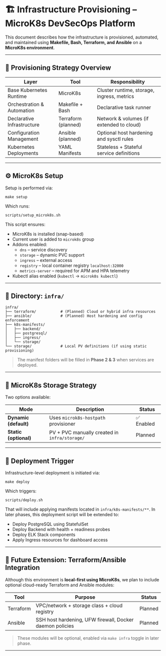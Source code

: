 # 🏗 Infrastructure Provisioning – MicroK8s DevSecOps Platform

This document describes how the infrastructure is provisioned, automated, and maintained using **Makefile, Bash, Terraform, and Ansible** on a **MicroK8s environment**.

---

## 🧭 Provisioning Strategy Overview

| Layer | Tool | Responsibility |
|-------|------|--------------|
| Base Kubernetes Runtime | MicroK8s | Cluster runtime, storage, ingress, metrics |
| Orchestration & Automation | Makefile + Bash | Declarative task runner |
| Declarative Infrastructure | Terraform (planned) | Network & volumes (if extended to cloud) |
| Configuration Management | Ansible (planned) | Optional host hardening and sysctl rules |
| Kubernetes Deployments | YAML Manifests | Stateless + Stateful service definitions |

---

## ⚙ MicroK8s Setup

Setup is performed via:

```
make setup
```

Which runs:

```
scripts/setup_microk8s.sh
```

This script ensures:

- MicroK8s is installed (snap-based)
- Current user is added to `microk8s` group
- Addons enabled:
  - `dns` – service discovery
  - `storage` – dynamic PVC support
  - `ingress` – external access
  - `registry` – local container registry `localhost:32000`
  - `metrics-server` – required for APM and HPA telemetry
- Kubectl alias enabled (`kubectl` → `microk8s kubectl`)

---

## 📁 Directory: `infra/`

```
infra/
├── terraform/           # (Planned) Cloud or hybrid infra resources
├── ansible/             # (Planned) Host hardening and config enforcement
├── k8s-manifests/
│   ├── backend/
│   ├── postgresql/
│   ├── ingress/
│   └── storage/
└── storage/             # Local PV definitions (if using static provisioning)
```

> The manifest folders will be filled in **Phase 2 & 3** when services are deployed.

---

## 📌 MicroK8s Storage Strategy

Two options available:

| Mode | Description | Status |
|------|-------------|--------|
| **Dynamic (default)** | Uses `microk8s-hostpath` provisioner | ✅ Enabled |
| **Static (optional)** | PV + PVC manually created in `infra/storage/` | Planned |

---

## 🚀 Deployment Trigger

Infrastructure-level deployment is initiated via:

```
make deploy
```

Which triggers:

```
scripts/deploy.sh
```

That will include applying manifests located in `infra/k8s-manifests/**`. In later phases, this deployment script will be extended to:

- Deploy PostgreSQL using StatefulSet
- Deploy Backend with health + readiness probes
- Deploy ELK Stack components
- Apply Ingress resources for dashboard access

---

## 🧾 Future Extension: Terraform/Ansible Integration

Although this environment is **local-first using MicroK8s**, we plan to include optional cloud-ready Terraform and Ansible modules:

| Tool | Purpose | Status |
|------|--------|--------|
| Terraform | VPC/network + storage class + cloud registry | Planned |
| Ansible | SSH host hardening, UFW firewall, Docker daemon policies | Planned |

> These modules will be optional, enabled via `make infra` toggle in later phase.

---
